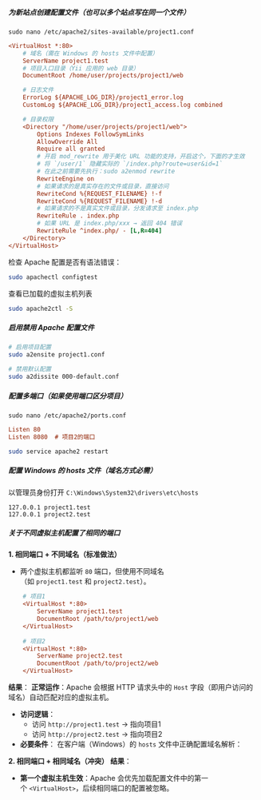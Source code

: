##### 为新站点创建配置文件（也可以多个站点写在同一个文件）
```shell
sudo nano /etc/apache2/sites-available/project1.conf
```

```ini
<VirtualHost *:80>
    # 域名（需在 Windows 的 hosts 文件中配置）
    ServerName project1.test
    # 项目入口目录（Yii 应用的 web 目录）
    DocumentRoot /home/user/projects/project1/web

    # 日志文件
    ErrorLog ${APACHE_LOG_DIR}/project1_error.log
    CustomLog ${APACHE_LOG_DIR}/project1_access.log combined

    # 目录权限
    <Directory "/home/user/projects/project1/web">
        Options Indexes FollowSymLinks
        AllowOverride All
        Require all granted
        # 开启 mod_rewrite 用于美化 URL 功能的支持，开启这个，下面的才生效
        # 将 `/user/1` 隐藏实际的 `/index.php?route=user&id=1`
        # 在此之前需要先执行：sudo a2enmod rewrite
        RewriteEngine on 
        # 如果请求的是真实存在的文件或目录，直接访问 
        RewriteCond %{REQUEST_FILENAME} !-f 
        RewriteCond %{REQUEST_FILENAME} !-d 
        # 如果请求的不是真实文件或目录，分发请求至 index.php 
        RewriteRule . index.php 
        # 如果 URL 是 index.php/xxx → 返回 404 错误
        RewriteRule ^index.php/ - [L,R=404]
    </Directory>
</VirtualHost>
```

检查 Apache 配置是否有语法错误：
```bash
sudo apachectl configtest
```

查看已加载的虚拟主机列表
```bash
sudo apache2ctl -S
```
##### 启用禁用 Apache 配置文件
```bash
# 启用项目配置
sudo a2ensite project1.conf

# 禁用默认配置
sudo a2dissite 000-default.conf
```
##### 配置多端口（如果使用端口区分项目）
```shell
sudo nano /etc/apache2/ports.conf
```

```ini
Listen 80
Listen 8080  # 项目2的端口
```

```bash
sudo service apache2 restart
```

#####  配置 Windows 的 hosts 文件（域名方式必需）
以管理员身份打开 `C:\Windows\System32\drivers\etc\hosts`
```text
127.0.0.1 project1.test
127.0.0.1 project2.test
```

##### 关于不同虚拟主机配置了相同的端口

**1. 相同端口 + 不同域名（标准做法）**
- 两个虚拟主机都监听 `80` 端口，但使用不同域名（如 `project1.test` 和 `project2.test`）。
```ini
    # 项目1
    <VirtualHost *:80>
        ServerName project1.test
        DocumentRoot /path/to/project1/web
    </VirtualHost>
    
    # 项目2
    <VirtualHost *:80>
        ServerName project2.test
        DocumentRoot /path/to/project2/web
    </VirtualHost>
```
**结果**：
**正常运作**：Apache 会根据 HTTP 请求头中的 `Host` 字段（即用户访问的域名）自动匹配对应的虚拟主机。
- **访问逻辑**：
    - 访问 `http://project1.test` → 指向项目1
    - 访问 `http://project2.test` → 指向项目2
- **必要条件**：
  在客户端（Windows）的 `hosts` 文件中正确配置域名解析：

**2. 相同端口 + 相同域名（冲突）**
**结果**：
- **第一个虚拟主机生效**：Apache 会优先加载配置文件中的第一个 `<VirtualHost>`，后续相同端口的配置被忽略。